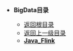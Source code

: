 * **BigData目录**

    * [返回根目录](/README)
    * [返回上一级目录](../README)
    * [**Java_Flink**](/study/BigData/Java_Flink/README)
